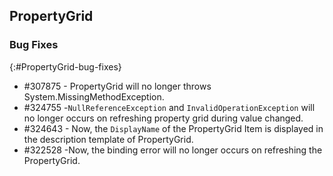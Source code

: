 ## PropertyGrid

### Bug Fixes
{:#PropertyGrid-bug-fixes}

* \#307875 - PropertyGrid will no longer throws System.MissingMethodException.
* \#324755 -`NullReferenceException` and `InvalidOperationException` will no longer occurs on refreshing property grid during value changed.
* \#324643 - Now, the `DisplayName` of the PropertyGrid Item is displayed in the description template of PropertyGrid.
* \#322528 -Now, the binding error will no longer occurs on refreshing the  PropertyGrid.